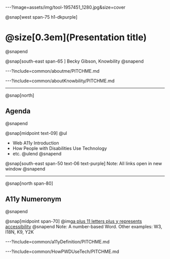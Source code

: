 ---?image=assets/img/tool-1957451_1280.jpg&size=cover

@snap[west span-75 h1-dkpurple]
# @size[0.3em](Presentation title)
@snapend


@snap[south-east span-65 ]
Becky Gibson, Knowbility
@snapend

---?include=common/aboutme/PITCHME.md

---?include=common/aboutKnowbility/PITCHME.md

---
@snap[north]
## Agenda
@snapend

@snap[midpoint text-09]
@ul[](false)
- Web A11y Introduction
- How People with Disabilities Use Technology
- etc.
@ulend
@snapend

@snap[south-east span-50 text-06 text-purple]
Note: All links open in new window
@snapend

---
@snap[north span-80]
## A11y Numeronym
@snapend

@snap[midpoint span-70]
@img[a plus 11 letters plus y represents accessibility](/assets/img/a11y-numeronym.png)
@snapend
Note: A number-based Word. Other examples: W3, I18N, K9, Y2K

---?include=common/a11yDefinition/PITCHME.md

---?include=common/HowPWDUseTech/PITCHME.md